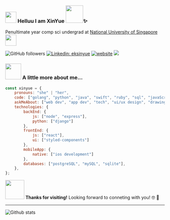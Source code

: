 ### <img src="https://raw.githubusercontent.com/sidbelbase/sidbelbase/master/wave.gif" width="35"> Helluu I am XinYue <img src="https://camo.githubusercontent.com/fb070d9f71a64edbafed08519130d75e7e0a0a69665d50d94ad095157f702e59/68747470733a2f2f6d656469612e67697068792e636f6d2f6d656469612f6d47634e6a736657416a593541455a4e77362f67697068792e676966" width="55">✨

<p>Penultimate year comp sci undergrad at <a href="https://www.comp.nus.edu.sg/programmes/ug/cs/">National University of Singapore</a>
<img src="https://media.giphy.com/media/WUlplcMpOCEmTGBtBW/giphy.gif" width="35"></p>

![GitHub followers](https://img.shields.io/github/followers/eksinyue?label=Follow&style=social)
[![Linkedin: eksinyue](https://img.shields.io/badge/-eksinyue-blue?style=flat-square&logo=Linkedin&logoColor=white&link=https://www.linkedin.com/in/eksinyueh/)](https://www.linkedin.com/in/eksinyue/)
[![website](https://img.shields.io/badge/Website-46a2f1.svg?&style=flat-square&logo=Google-Chrome&logoColor=white&link=https://www.eksinyue.com/)](https://www.eksinyue.com/)
![](https://visitor-badge.glitch.me/badge?page_id=eksinyue.eksinyue)

### <img src="https://c.tenor.com/v3Kzb5rlFdgAAAAi/mochi-cute.gif" width="50"> A little more about me...  

```javascript
const xinyue = {
    pronouns: "she" | "her",
    code: ["golang", "python", "java", "swift", "ruby", "sql", "javaScript", "html", "css"],
    askMeAbout: ["web dev", "app dev", "tech", "ui/ux design", "drawing"],
    technologies: {
        backEnd: {
            js: ["node", "express"],
            python: ["django"]
        },
        frontEnd: {
            js: ["react"],
            ui: ["styled-components"]
        },
        mobileApp: {
            native: ["ios development"]
        },
        databases: ["postgreSQL", "mySQL", "sqlite"],
    },
};
```

<!--         devOps: ["AWS", "Docker🐳", "Nginx"], -->
<!--         misc: ["Firebase", "Socket.IO", ] -->
<!--     architecture: ["Serverless Architecture", "Progressive web applications", "Single page applications"], -->
<!--     funFact, challenges, tagline? -->
<!--     currentFocus: "full stack web dev", -->

<img src="https://c.tenor.com/TRSYCx4GnGoAAAAi/budding-pop-friends.gif" width="60"> <b>Thanks for visiting!</b> Looking forward to conneting with you! 🤓 🤙

---

![Github stats](https://github-readme-stats.vercel.app/api?username=eksinyue&show_icons=true&count_private=true)

<!--
**eksinyue/eksinyue** is a ✨ _special_ ✨ repository because its `README.md` (this file) appears on your GitHub profile.

Here are some ideas to get you started:

- 🔭 I’m currently working on ...
- 🌱 I’m currently learning ...
- 👯 I’m looking to collaborate on ...
- 🤔 I’m looking for help with ...
- 💬 Ask me about ...
- 📫 How to reach me: ...
- 😄 Pronouns: ...
- ⚡ Fun fact: ...
-->
